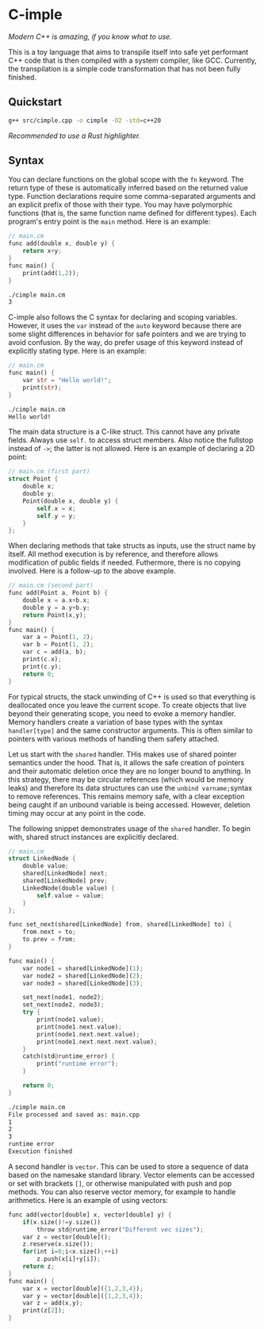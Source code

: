 # C-imple

*Modern C++ is amazing, if you know what to use.*

This is a toy language that aims to transpile itself into
safe yet performant C++ code that is then compiled with
a system compiler, like GCC. Currently, the transpilation
is a simple code transformation that has not been fully
finished.

## Quickstart

```bash
g++ src/cimple.cpp -o cimple -O2 -std=c++20
```

*Recommended to use a Rust highlighter.*


## Syntax

You can declare functions on the global scope
with the `fn` keyword. The return type of these
is automatically inferred based on the returned
value type. Function declarations require some
comma-separated arguments and an explicit prefix
of those with their type. You may have polymorphic
functions (that is, the same function name defined
for different types). 
Each program's entry point is the `main` method. 
Here is an example:

```rust
// main.cm
func add(double x, double y) {
    return x+y;
}
func main() {
    print(add(1,2));
}
```

```bash
./cimple main.cm
3
```

C-imple also follows the C syntax for declaring and scoping
variables. However, it uses the `var` instead of the `auto`
keyword because there are some slight differences in behavior
for safe pointers and we are trying to avoid confusion.
By the way, do prefer usage of this keyword instead of 
explicitly stating type. Here is an example:

```rust
// main.cm
func main() {
    var str = "Hello world!";
    print(str);
}
```

```bash
./cimple main.cm
Hello world!
```

The main data structure is a C-like struct.
This cannot have any private fields. Always
use `self.` to access struct members. Also notice
the fullstop instead of `->`; the latter is not allowed.
Here is an example of declaring a 2D point:

```rust
// main.cm (first part)
struct Point {
    double x;
    double y;
    Point(double x, double y) {
        self.x = x;
        self.y = y;
    }
};
```

When declaring methods that take structs as inputs,
use the struct name by itself. All method execution
is by reference, and therefore allows modification of 
public fields if needed. Futhermore, there is no
copying involved. Here is a follow-up to the above
example.

```rust
// main.cm (second part)
func add(Point a, Point b) {
    double x = a.x+b.x;
    double y = a.y+b.y;
    return Point(x,y);
}
func main() {
    var a = Point(1, 2);
    var b = Point(1, 2);
    var c = add(a, b);
    print(c.x);
    print(c.y);
    return 0;
}
```

For typical structs, the stack unwinding of 
C++ is used so that everything is deallocated once
you leave the current scope. To create objects that 
live beyond their generating scope, you need to evoke
a memory handler. Memory handlers create a variation
of base types with the syntax `handler[type]` and the
same constructor arguments. This is often similar to 
pointers with various methods of handling them safety 
attached.

Let us start with the `shared` handler.
THis makes use of shared pointer semantics under the hood.
That is, it allows the safe creation of pointers
and their automatic deletion once they are no longer bound
to anything. In this strategy, there may be circular references
(which would be memory leaks) and therefore its data
structures can use the `unbind varname;`syntax to remove references.
This remains memory safe, with a clear exception being
caught if an unbound variable is being accessed. However,
deletion timing may occur at any point in the code.


The following snippet demonstrates usage of the 
`shared` handler. To begin with, shared struct instances
are explicitly declared.


```rust
// main.cm
struct LinkedNode {
    double value;
    shared[LinkedNode] next;
    shared[LinkedNode] prev;
    LinkedNode(double value) {
        self.value = value;
    }
};

func set_next(shared[LinkedNode] from, shared[LinkedNode] to) {
    from.next = to;
    to.prev = from;
}

func main() {
    var node1 = shared[LinkedNode](1);
    var node2 = shared[LinkedNode](2);
    var node3 = shared[LinkedNode](3);

    set_next(node1, node2);
    set_next(node2, node3);
    try {
        print(node1.value);
        print(node1.next.value);
        print(node1.next.next.value);
        print(node1.next.next.next.value);
    }
    catch(std@runtime_error) {
        print("runtime error");
    }

    return 0;
}
```

```bash
./cimple main.cm
File processed and saved as: main.cpp
1
2
3
runtime error
Execution finished
```

A second handler is `vector`. This can be used to store a 
sequence of data based on the namesake standard library. 
Vector elements can be accessed or set with brackets `[]`,
or otherwise manipulated with push and pop methods.
You can also reserve vector memory, for example to handle arithmetics.
Here is an example of using vectors:

```rust
func add(vector[double] x, vector[double] y) {
    if(x.size()!=y.size())
        throw std@runtime_error("Different vec sizes");
    var z = vector[double]();
    z.reserve(x.size());
    for(int i=0;i<x.size();++i)
        z.push(x[i]+y[i]);
    return z;
}
func main() {
    var x = vector[double]({1,2,3,4});
    var y = vector[double]({1,2,3,4});
    var z = add(x,y);
    print(z[2]);
}
```